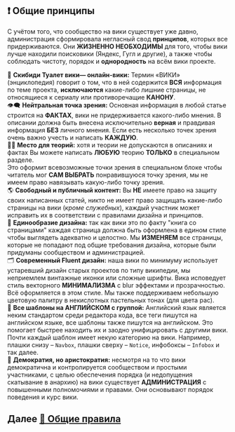 ## ❗ Общие принципы
С учётом того, что сообщество на вики существует уже давно, администрация сформировала негласный свод **принципов**, которых все придерживаются. Они **ЖИЗНЕННО НЕОБХОДИМЫ** для того, чтобы вики лучше находили поисковики (Яндекс, Гугл и другие), а также чтобы соблюдать чистоту, порядок и **однородность** на всём вики проекте.

📕 **Скибиди Туалет вики— онлайн-вики:** Термин «ВИКИ» (энциклопедия) говорит о том, что в ней содержится **ВСЯ** информация по теме проекта, **исключаются** какие-либо лишние страницы, не относящиеся к сериалу или противоречащие **КАНОНУ**.
<br>
👁‍🗨 **Нейтральная точка зрения:** Основная информация в любой статье строится на **ФАКТАХ**, вики не придерживается какого-либо мнения. В описании должна быть внесена исключительно **верная** и правдивая информация **БЕЗ** личного мнения. Если есть несколько точек зрения очень важно учесть и написать **КАЖДУЮ**.
<br>
🕵️‍♂️ **Место для теорий:** хотя и теории не допускаются в описаниях и фактах Вы можете написать **ЛЮБУЮ** теорию **ТОЛЬКО** в специальном разделе.
<br>
Это оформит всевозможные точки зрения в специальном блоке чтобы читатель мог **САМ ВЫБРАТЬ** понравившуюся точку зрения, мы не имеем право навязывать какую-либо точку зрения.
<br>
🌎 **Свободный и публичный контент:** Вы **НЕ** имеете право на защиту своих написанных статей, никто не имеет право защищать какие-либо страницы на вики (_кроме служебных_), каждый участник может исправить их в соответствии с правилами дизайна и принципов.
<br>
🎨 **Единообразие дизайна:** так как вики это по факту "книга со страницами" каждая страница должна быть оформлена в едином стиле чтобы выглядеть адекватно и целостно. Мы **ИЗМЕНЯЕМ** все страницы, которые не попадают под общие требования дизайна, которые были придуманы сообществом и администрацией.
<br>
🗂 **Современный Fluent дизайн:** наша вики по минимуму использует устаревший дизайн старых проектов по типу википедии, мы неприемлем винтажные иконки или сложные шрифты. Вика исповедует стиль векторного **МИНИМАЛИЗМА** с blur эффектами и прозрачностью. Всё оформляется в этом стиле. Мы также поддерживаем небольшую цветовую палитру в некислотных пастельных тонах (для цвета рас).
<br>
🚩 **Все шаблоны на АНГЛИЙСКОМ с группой:** Английский язык является неким стандартом среди редактора кода, все теги пишутся на английском языке, все шаблоны также пишутся на английском. Это помогает быстрее находить их и заодно унифицировать с другими вики.
<br>
Почти каждый шаблон имеет некую категорию на вики. Например, плашки снизу – `Navbox`, плашки сверху – `Notice`, инфобоксы – `Infobox` и так далее.
<br>
👥 **Демократия, но аристократия:** несмотря на то что вики демократична и контролируется сообществом и простыми участниками, с целью обеспечения порядка (и недопущения скатывание в анархию) на вики существует **АДМИНИСТРАЦИЯ** с повышенными полномочиями и правами.  Они основывают порядок поведения и курс вики.

## Далее [📃 Общие правила](https://github.com/skibidiwiki/wiki/blob/main/rules/1general.md)
